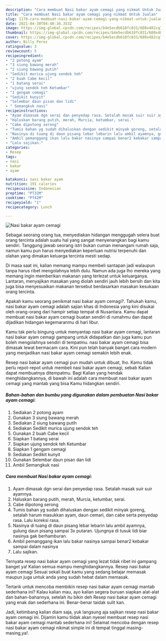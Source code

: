 ```yaml
---
description: "Cara membuat Nasi bakar ayam cemagi yang nikmat Untuk Jualan"
title: "Cara membuat Nasi bakar ayam cemagi yang nikmat Untuk Jualan"
slug: 1170-cara-membuat-nasi-bakar-ayam-cemagi-yang-nikmat-untuk-jualan
date: 2021-04-30T04:40:34.353Z
image: https://img-global.cpcdn.com/recipes/b4e5ecdb618fc831/680x482cq70/nasi-bakar-ayam-cemagi-foto-resep-utama.jpg
thumbnail: https://img-global.cpcdn.com/recipes/b4e5ecdb618fc831/680x482cq70/nasi-bakar-ayam-cemagi-foto-resep-utama.jpg
cover: https://img-global.cpcdn.com/recipes/b4e5ecdb618fc831/680x482cq70/nasi-bakar-ayam-cemagi-foto-resep-utama.jpg
author: Billy Perez
ratingvalue: 3
reviewcount: 5
recipeingredient:
- "2 potong ayam"
- "3 siung bawang merah"
- "2 siung bawang putih"
- "Sedikit murica ujung sendok teh"
- "2 buah Cabe kecil"
- "1 batang serai"
- "ujung sendok teh Ketumbar"
- "1 gengam cemagi"
- "Sedikit kunyit"
- "Selembar daun pisan dan lidi"
- " Semangkuk nasi"
recipeinstructions:
- "Ayam dimasak dgn serai dan penyedap rasa. Setalah masak suir suir ayamnya."
- "Haluskan barang putih, merah, Murcia, ketumbar, serai."
- "Cabe dipotong serong"
- "Tumis bahan yg sudah dihaluskan dengan sedikit minyak goreng, setalah harum masukkan ayam, daun cemari, dan cabe serta penyedap rasa. Lalu koreksi rasa."
- "Nasinya di tuang di daun pisang lebar lebarin lalu ambil ayamnya, gulung daun pisang sampai 3x putaran. Ujungnya di tusuk lidi biar nasinya gak berhamburan."
- "Ambil pemanggang ikan lalu bakar nasinya sampai benar2 kebakar sampai dalam nasinya"
- "Lalu sajikan."
categories:
- Resep
tags:
- nasi
- bakar
- ayam

katakunci: nasi bakar ayam 
nutrition: 191 calories
recipecuisine: Indonesian
preptime: "PT32M"
cooktime: "PT42M"
recipeyield: "1"
recipecategory: Lunch

---
```



![Nasi bakar ayam cemagi](https://img-global.cpcdn.com/recipes/b4e5ecdb618fc831/680x482cq70/nasi-bakar-ayam-cemagi-foto-resep-utama.jpg)

Sebagai seorang orang tua, menyediakan hidangan menggugah selera buat orang tercinta adalah suatu hal yang sangat menyenangkan bagi kamu sendiri. Tanggung jawab seorang istri bukan cuman menangani rumah saja, namun kamu pun harus menyediakan keperluan nutrisi terpenuhi dan olahan yang dimakan keluarga tercinta mesti sedap.

Di masa  saat ini, kalian memang mampu membeli santapan jadi walaupun tanpa harus ribet mengolahnya lebih dulu. Namun ada juga lho mereka yang memang ingin memberikan makanan yang terlezat untuk keluarganya. Lantaran, menyajikan masakan yang diolah sendiri jauh lebih bersih dan kita juga bisa menyesuaikan makanan tersebut berdasarkan masakan kesukaan orang tercinta. 



Apakah kamu seorang penikmat nasi bakar ayam cemagi?. Tahukah kamu, nasi bakar ayam cemagi adalah sajian khas di Indonesia yang kini disukai oleh orang-orang dari hampir setiap tempat di Nusantara. Kamu dapat membuat nasi bakar ayam cemagi buatan sendiri di rumahmu dan dapat dijadikan hidangan kegemaranmu di hari libur.

Kamu tak perlu bingung untuk menyantap nasi bakar ayam cemagi, lantaran nasi bakar ayam cemagi gampang untuk didapatkan dan juga kamu pun boleh mengolahnya sendiri di tempatmu. nasi bakar ayam cemagi bisa dimasak lewat bermacam cara. Kini pun telah banyak banget cara modern yang menjadikan nasi bakar ayam cemagi semakin lebih enak.

Resep nasi bakar ayam cemagi pun mudah untuk dibuat, lho. Kamu tidak perlu repot-repot untuk membeli nasi bakar ayam cemagi, sebab Kalian dapat membuatnya ditempatmu. Bagi Kalian yang hendak menghidangkannya, di bawah ini adalah cara membuat nasi bakar ayam cemagi yang mantab yang bisa Kamu hidangkan sendiri.

<!--inarticleads1-->

##### Bahan-bahan dan bumbu yang digunakan dalam pembuatan Nasi bakar ayam cemagi:

1. Sediakan 2 potong ayam
1. Gunakan 3 siung bawang merah
1. Sediakan 2 siung bawang putih
1. Sediakan Sedikit murica ujung sendok teh
1. Gunakan 2 buah Cabe kecil
1. Siapkan 1 batang serai
1. Siapkan ujung sendok teh Ketumbar
1. Siapkan 1 gengam cemagi
1. Sediakan Sedikit kunyit
1. Gunakan Selembar daun pisan dan lidi
1. Ambil  Semangkuk nasi




<!--inarticleads2-->

##### Cara membuat Nasi bakar ayam cemagi:

1. Ayam dimasak dgn serai dan penyedap rasa. Setalah masak suir suir ayamnya.
1. Haluskan barang putih, merah, Murcia, ketumbar, serai.
1. Cabe dipotong serong
1. Tumis bahan yg sudah dihaluskan dengan sedikit minyak goreng, setalah harum masukkan ayam, daun cemari, dan cabe serta penyedap rasa. Lalu koreksi rasa.
1. Nasinya di tuang di daun pisang lebar lebarin lalu ambil ayamnya, gulung daun pisang sampai 3x putaran. Ujungnya di tusuk lidi biar nasinya gak berhamburan.
1. Ambil pemanggang ikan lalu bakar nasinya sampai benar2 kebakar sampai dalam nasinya
1. Lalu sajikan.




Ternyata resep nasi bakar ayam cemagi yang lezat tidak ribet ini gampang banget ya! Kalian semua mampu menghidangkannya. Resep nasi bakar ayam cemagi Sesuai sekali buat kamu yang sedang belajar memasak maupun juga untuk anda yang sudah hebat dalam memasak.

Tertarik untuk mencoba membikin resep nasi bakar ayam cemagi mantab sederhana ini? Kalau kalian mau, ayo kalian segera buruan siapkan alat-alat dan bahan-bahannya, setelah itu bikin deh Resep nasi bakar ayam cemagi yang enak dan sederhana ini. Benar-benar taidak sulit kan. 

Jadi, ketimbang kalian diam saja, yuk langsung aja sajikan resep nasi bakar ayam cemagi ini. Dijamin kamu tiidak akan nyesel membuat resep nasi bakar ayam cemagi mantab sederhana ini! Selamat mencoba dengan resep nasi bakar ayam cemagi nikmat simple ini di tempat tinggal masing-masing,ya!.

